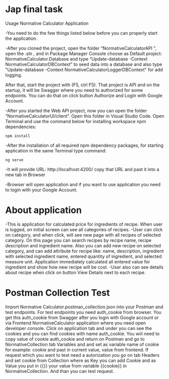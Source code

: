 # Jap final task

Usage Normative Calculator Application

-You need to do the few things listed below before you can properly start the application.

-After you cloned the project, open the folder “NormativeCalculatorAPI ”, open the .sln , and in Package Manager Console choose as Default project: NormativeCalculator.Database and type
“Update-database -Context NormativeCalculatorDBContext” to seed data into a database and also type 
"Update-database -Context NormativeCalculatorLoggerDBContext" for add logging.

After that, start the project with (F5, ctrl F5). That project is API and on the startup, it will be Swagger where you need to authorized for some endpoints. You can do that on click button Authorize and Login with Google Account.

-After you started the Web API project, now you can open the folder “NormativeCalculatorUI/client”. Open this folder in Visual Studio Code. Open Terminal and use the command below for
installing workspace npm dependencies:


    npm install


-After the installation of all required npm dependency packages, for starting application in the same Terminal type command:


    ng serve


-It will provide URL: http://localhost:4200/ copy that URL and past it into a new tab in Browser

-Browser will open application and if you want to use application you need to login with your Google Account.



# About application

-This is application for calculated  price for ingredients of recipe. When user is logged, on initial screen can see all categories of recipes.
-User can click on category, and when click, will see new page with all recipes of selected category. On this page you can search recipes
 by recipe name, recipe description and ingredient name. Also you can add new recipe on selected category, and can add attribute for recipe like:
name, description, ingredient with selected ingredient name, entered quantity of ingredient, and selected measure unit. 
Application immediately calculated all entered value for ingredient and show how new recipe will be cost. 
-User also can see details about recipe when click on button View Details next to each recipe.


# Postman Collection Test

Import Normative Calculator.postman_collection.json into your Postman and test endpoints. 
For test endpoints you need auth_cookie from browser.
You get this auth_cookie from Swagger after you login with Google account or via Frontend NormativeCalculator application where you need open developer console. Click on  application tab and under you can see the cookies and you can find cookies with name auth_cookie. You wiil need to copy value of cookie auth_cookie and return on Postman and go to  NormativeCollection tab Variables and and set as variable name of cookie for example: cookie and past in current value, value from frontend. 
If request which you want to test need a autorization you go on tab Headers  and set cookie from Collection where as Key you can add Cookie and as Value you put in {{}}  your value from variable {{cookie}} in NormativeCollection. And than you can test request.

